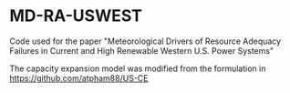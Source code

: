# MD-RA-USWEST
Code used for the paper "Meteorological Drivers of Resource Adequacy Failures in Current and High Renewable Western U.S. Power Systems"

The capacity expansion model was modified from the formulation in https://github.com/atpham88/US-CE
